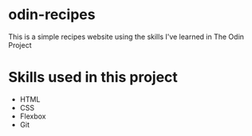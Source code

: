 # odin-recipes

This is a simple recipes website using the skills I've learned in The Odin Project

# Skills used in this project

<ul>
  <li>HTML</li>
  <li>CSS</li>
  <li>Flexbox</li>
  <li>Git</li>
</ul>